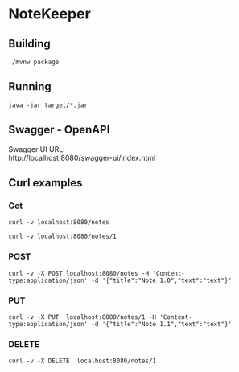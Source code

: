 # NoteKeeper

## Building
```
./mvnw package
```

## Running
```
java -jar target/*.jar
```

## Swagger - OpenAPI

Swagger UI URL:\
http://localhost:8080/swagger-ui/index.html

## Curl examples

### Get

```
curl -v localhost:8080/notes
```
```
curl -v localhost:8080/notes/1
```

### POST

```
curl -v -X POST localhost:8080/notes -H 'Content-type:application/json' -d '{"title":"Note 1.0","text":"text"}'
```

### PUT

```
curl -v -X PUT  localhost:8080/notes/1 -H 'Content-type:application/json' -d '{"title":"Note 1.1","text":"text"}'
```

### DELETE

```
curl -v -X DELETE  localhost:8080/notes/1
```



